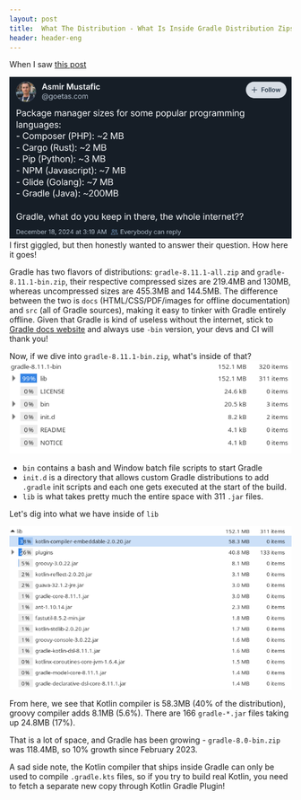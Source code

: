 ```yaml
---
layout: post
title:  What The Distribution - What Is Inside Gradle Distribution Zips?
header: header-eng
---
```


When I saw [this post](https://bsky.app/profile/goetas.com/post/3ldlafyd62c2s)

![A BlueSky post asking why is Gradle ~200MB in size](/assets/2024-12-18-bluesky.png)
I first giggled, but then honestly wanted to answer their question. How here it goes!

Gradle has two flavors of distributions: `gradle-8.11.1-all.zip` and `gradle-8.11.1-bin.zip`, their
respective compressed sizes are 219.4MB and 130MB, whereas uncompressed sizes are 455.3MB and 144.5MB.
The difference between the two is `docs` (HTML/CSS/PDF/images for offline documentation) and `src` (all of Gradle sources),
making it easy to tinker with Gradle entirely offline. Given that Gradle is kind of useless without the internet, stick
to [Gradle docs website](https://docs.gradle.org/) and always use `-bin` version, your devs and CI will thank you!

Now, if we dive into `gradle-8.11.1-bin.zip`, what's inside of that?
![A screenshot showing libs, bin, init.d directories with their respective sizes](/assets/2024-12-18-gradle-bin.png)

- `bin` contains a bash and Window batch file scripts to start Gradle
- `init.d` is a directory that allows custom Gradle distributions to add `.gradle` init scripts and each one gets 
executed at the start of the build.
- `lib` is what takes pretty much the entire space with 311 `.jar` files.

Let's dig into what we have inside of `lib`

![A screenshot showing a list of files with their sizes inside of libs/ directory inside the zip](/assets/2024-12-18-libs.png)

From here, we see that Kotlin compiler is 58.3MB (40% of the distribution), groovy compiler adds 8.1MB (5.6%).
There are 166 `gradle-*.jar` files taking up 24.8MB (17%).

That is a lot of space, and Gradle has been growing - `gradle-8.0-bin.zip` was 118.4MB, so 10% growth since
February 2023.

A sad side note, the Kotlin compiler that ships inside Gradle can only be used to compile `.gradle.kts` files, so
if you try to build real Kotlin, you need to fetch a separate new copy through Kotlin Gradle Plugin!
